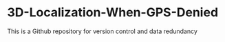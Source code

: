 # 3D-Localization-When-GPS-Denied
This is a Github repository for version control and data redundancy
